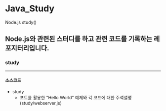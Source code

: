 # Java_Study
 Node.js study()
<br>

## Node.js와 관련된 스터디를 하고 관련 코드를 기록하는 레포지터리입니다.

### study
- - -

#### 소스코드
- study
    - 포트를 활용한 "Hello World" 예제와 각 코드에 대한 주석설명(study/webserver.js)